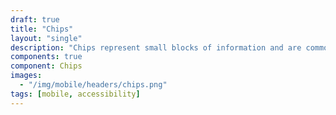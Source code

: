 ```yaml
---
draft: true
title: "Chips"
layout: "single"
description: "Chips represent small blocks of information and are commonly used for input or filtering."
components: true
component: Chips
images:
  - "/img/mobile/headers/chips.png"
tags: [mobile, accessibility]
---
```

